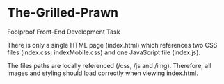 # The-Grilled-Prawn
Foolproof Front-End Development Task

There is only a single HTML page (index.html) which references two CSS files (index.css; indexMobile.css) and one JavaScript file (index.js).

The files paths are locally referenced (/css, /js and /img). Therefore, all images and styling should load correctly when viewing index.html.
